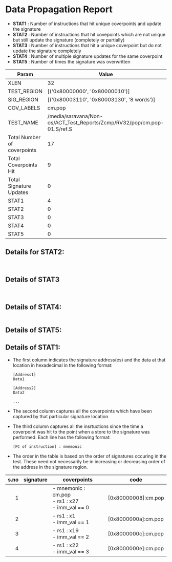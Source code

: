 
# Data Propagation Report

- **STAT1** : Number of instructions that hit unique coverpoints and update the signature
- **STAT2** : Number of instructions that hit covepoints which are not unique but still update the signature (completely or partially)
- **STAT3** : Number of instructions that hit a unique coverpoint but do not update the signature completely
- **STAT4** : Number of multiple signature updates for the same coverpoint
- **STAT5** : Number of times the signature was overwritten

| Param                     | Value    |
|---------------------------|----------|
| XLEN                      | 32      |
| TEST_REGION               | [('0x80000000', '0x80000010')]      |
| SIG_REGION                | [('0x80003110', '0x80003130', '8 words')]      |
| COV_LABELS                | cm.pop      |
| TEST_NAME                 | /media/saravana/Non-os/ACT_Test_Reports/Zcmp/RV32/pop/cm.pop-01.S/ref.S    |
| Total Number of coverpoints| 17     |
| Total Coverpoints Hit     | 9      |
| Total Signature Updates   | 0      |
| STAT1                     | 4      |
| STAT2                     | 0      |
| STAT3                     | 0     |
| STAT4                     | 0     |
| STAT5                     | 0     |

## Details for STAT2:

```


```

## Details of STAT3

```


```

## Details of STAT4:

```

```

## Details of STAT5:



## Details of STAT1:

- The first column indicates the signature address(es) and the data at that location in hexadecimal in the following format:
  ```
  [Address1]
  Data1

  [Address2]
  Data2

  ...
  ```

- The second column captures all the coverpoints which have been captured by that particular signature location

- The third column captures all the insrtuctions since the time a coverpoint was
  hit to the point when a store to the signature was performed. Each line has
  the following format:
  ```
  [PC of instruction] : mnemonic
  ```
- The order in the table is based on the order of signatures occuring in the
  test. These need not necessarily be in increasing or decreasing order of the
  address in the signature region.

|s.no|signature|                        coverpoints                        |          code          |
|---:|---------|-----------------------------------------------------------|------------------------|
|   1|         |- mnemonic : cm.pop<br> - rs1 : x27<br> - imm_val == 0<br> |[0x80000008]:cm.pop<br> |
|   2|         |- rs1 : x1<br> - imm_val == 1<br>                          |[0x8000000a]:cm.pop<br> |
|   3|         |- rs1 : x19<br> - imm_val == 2<br>                         |[0x8000000c]:cm.pop<br> |
|   4|         |- rs1 : x22<br> - imm_val == 3<br>                         |[0x8000000e]:cm.pop<br> |
